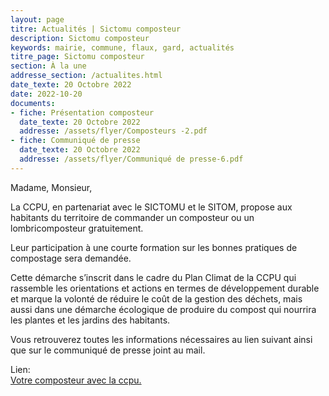 ```yaml
---
layout: page
titre: Actualités | Sictomu composteur
description: Sictomu composteur
keywords: mairie, commune, flaux, gard, actualités
titre_page: Sictomu composteur
section: À la une
addresse_section: /actualites.html
date_texte: 20 Octobre 2022
date: 2022-10-20
documents:
- fiche: Présentation composteur
  date_texte: 20 Octobre 2022
  addresse: /assets/flyer/Composteurs -2.pdf
- fiche: Communiqué de presse
  date_texte: 20 Octobre 2022
  addresse: /assets/flyer/Communiqué de presse-6.pdf
---
```

Madame, Monsieur,<br>

La CCPU, en partenariat avec le SICTOMU et le SITOM, propose aux
habitants du territoire de commander un composteur ou un
lombricomposteur gratuitement.<br>

Leur participation à une courte formation sur les bonnes pratiques de
compostage sera demandée.<br>

Cette démarche s’inscrit dans le cadre du Plan Climat de la CCPU qui
rassemble les orientations et actions en termes de développement
durable et marque la volonté de réduire le coût de la gestion des
déchets, mais aussi dans une démarche écologique de produire du
compost qui nourrira les plantes et les jardins des habitants.<br>

Vous retrouverez toutes les informations nécessaires au lien suivant
ainsi que sur le communiqué de presse joint au mail.<br>

Lien:<br>
 <a href="https://www.ccpaysduzes.fr/environnement/gestion-des-dechets/10-environnement/96-votre-composteur-avec-la-ccpu.html">Votre composteur avec la ccpu.</a>  <br> 
 



